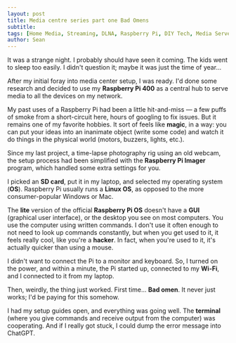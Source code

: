 ```yaml
---
layout: post
title: Media centre series part one Bad Omens
subtitle: 
tags: [Home Media, Streaming, DLNA, Raspberry Pi, DIY Tech, Media Server, Personal Project, Tech Solutions, Cord Cutting]
author: Sean
---
```

It was a strange night. I probably should have seen it coming. The kids went to sleep too easily. I didn't question it; maybe it was just the time of year...

After my initial foray into media center setup, I was ready. I'd done some research and decided to use my **Raspberry Pi 400** as a central hub to serve media to all the devices on my network.

My past uses of a Raspberry Pi had been a little hit-and-miss — a few puffs of smoke from a short-circuit here, hours of googling to fix issues. But it remains one of my favorite hobbies. It sort of feels like **magic**, in a way: you can put your ideas into an inanimate object (write some code) and watch it do things in the physical world (motors, buzzers, lights, etc.).

Since my last project, a time-lapse photography rig using an old webcam, the setup process had been simplified with the **Raspberry Pi Imager** program, which handled some extra settings for you.

I picked an **SD card**, put it in my laptop, and selected my operating system (**OS**). Raspberry Pi usually runs a **Linux OS**, as opposed to the more consumer-popular Windows or Mac.

The **lite** version of the official **Raspberry Pi OS** doesn't have a **GUI** (graphical user interface), or the desktop you see on most computers. You use the computer using written commands. I don't use it often enough to not need to look up commands constantly, but when you get used to it, it feels really cool, like you're a **hacker**. In fact, when you're used to it, it's actually quicker than using a mouse.

I didn't want to connect the Pi to a monitor and keyboard. So, I turned on the power, and within a minute, the Pi started up, connected to my **Wi-Fi**, and I connected to it from my laptop.

Then, weirdly, the thing just worked. First time... **Bad omen**. It never just works; I'd be paying for this somehow.

I had my setup guides open, and everything was going well. The **terminal** (where you give commands and receive output from the computer) was cooperating. And if I really got stuck, I could dump the error message into ChatGPT.
